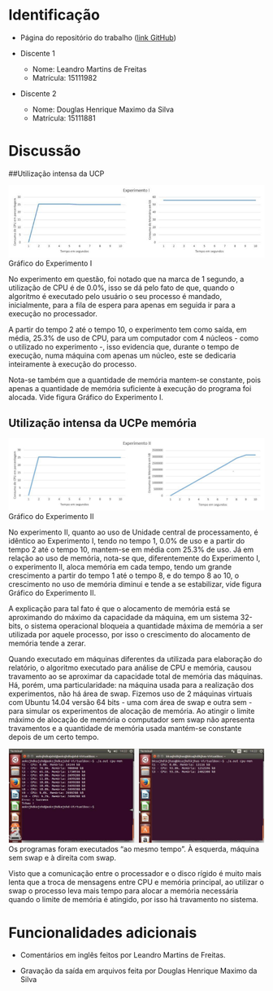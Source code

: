 # Identificação

* Página do repositório do trabalho ([link GitHub](https://github.com/Leandro97/teaching)) 

* Discente 1
	* Nome: Leandro Martins de Freitas
	* Matrícula: 15111982 
* Discente 2
	* Nome: Douglas Henrique Maximo da Silva
	* Matrícula: 15111881

# Discussão 

##Utilização intensa da UCP

![Gráfico do Experimento I](I.png)
Gráfico do Experimento I

No experimento em questão, foi notado que na marca de 1 segundo, a utilização de CPU é de 0.0%, isso se dá pelo fato de que, quando o algoritmo é executado pelo usuário o seu processo é mandado, inicialmente, para a fila de espera para apenas em seguida ir para a execução no processador. 

A partir do tempo 2 até o tempo 10, o experimento tem como saída, em média, 25.3% de uso de CPU, para um computador com 4 núcleos - como o utilizado no experimento -, isso evidencia que, durante o tempo de execução, numa máquina com apenas um núcleo, este se dedicaria inteiramente à execução do processo.

Nota-se também que a quantidade de memória mantem-se constante, pois apenas a quantidade de memória suficiente à execução do programa foi alocada. Vide figura Gráfico do Experimento I.

## Utilização intensa da UCPe memória
	
![Gráfico do Experimento II](II.png)
Gráfico do Experimento II

No experimento II, quanto ao uso de Unidade central de processamento, é idêntico ao Experimento I, tendo no tempo 1, 0.0% de uso e a partir do tempo 2 até o tempo 10, mantem-se em média com 25.3% de uso. Já em relação ao uso de memória, nota-se que, diferentemente do Experimento I, o experimento II, aloca memória em cada tempo, tendo um grande crescimento a partir do tempo 1 até o tempo 8, e do tempo 8 ao 10, o crescimento no uso de memória diminui e tende a se estabilizar, vide figura Gráfico do Experimento II. 

A explicação para tal fato é que o alocamento de memória está se aproximando do máximo da capacidade da máquina, em um sistema 32-bits, o sistema operacional bloqueia a quantidade máxima de memória a ser utilizada por aquele processo, por isso o crescimento do alocamento de memória tende a zerar.

Quando executado em máquinas diferentes da utilizada para elaboração do relatório, o algoritmo executado para análise de CPU e memória, causou travamento ao se aproximar da capacidade total de memória das máquinas. Há, porém, uma particularidade: na máquina usada para a realização dos experimentos, não há área de swap. Fizemos uso de 2 máquinas virtuais com Ubuntu 14.04 versão 64 bits - uma com área de swap e outra sem - para simular os experimentos de alocação de memória. Ao atingir o limite máximo de alocação de memória o computador sem swap não apresenta travamentos e a quantidade de memória usada mantém-se constante depois de um certo tempo.

![Experimentos](Teste.jpg)
Os programas foram executados “ao mesmo tempo”. À esquerda, máquina sem swap e à direita com swap. 

Visto que a comunicação entre o processador e o disco rígido é muito mais lenta que a troca de mensagens entre CPU e memória principal, ao utilizar o swap o processo leva mais tempo para alocar a memória necessária quando o limite de memória é atingido, por isso há travamento no sistema. 

# Funcionalidades adicionais

* Comentários em inglês feitos por Leandro Martins de Freitas.

* Gravação da saída em arquivos feita por Douglas Henrique Maximo da Silva

